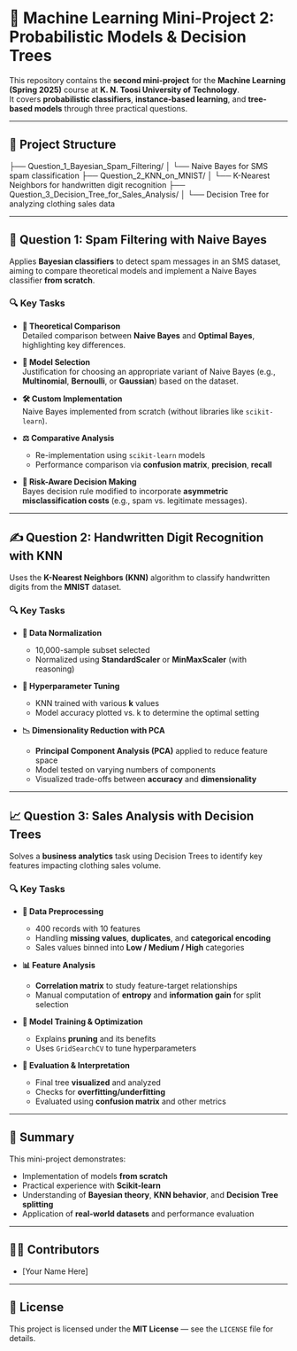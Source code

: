# 🤖 Machine Learning Mini-Project 2: Probabilistic Models & Decision Trees

This repository contains the **second mini-project** for the **Machine Learning (Spring 2025)** course at **K. N. Toosi University of Technology**.  
It covers **probabilistic classifiers**, **instance-based learning**, and **tree-based models** through three practical questions.

---

## 📁 Project Structure

├── Question_1_Bayesian_Spam_Filtering/
│ └── Naive Bayes for SMS spam classification
├── Question_2_KNN_on_MNIST/
│ └── K-Nearest Neighbors for handwritten digit recognition
├── Question_3_Decision_Tree_for_Sales_Analysis/
│ └── Decision Tree for analyzing clothing sales data

---

## 📨 Question 1: Spam Filtering with Naive Bayes

Applies **Bayesian classifiers** to detect spam messages in an SMS dataset, aiming to compare theoretical models and implement a Naive Bayes classifier **from scratch**.

### 🔍 Key Tasks

- **📘 Theoretical Comparison**  
  Detailed comparison between **Naive Bayes** and **Optimal Bayes**, highlighting key differences.

- **🧠 Model Selection**  
  Justification for choosing an appropriate variant of Naive Bayes (e.g., **Multinomial**, **Bernoulli**, or **Gaussian**) based on the dataset.

- **🛠️ Custom Implementation**  
  Naive Bayes implemented from scratch (without libraries like `scikit-learn`).

- **⚖️ Comparative Analysis**  
  - Re-implementation using `scikit-learn` models  
  - Performance comparison via **confusion matrix**, **precision**, **recall**

- **🚨 Risk-Aware Decision Making**  
  Bayes decision rule modified to incorporate **asymmetric misclassification costs** (e.g., spam vs. legitimate messages).

---

## ✍️ Question 2: Handwritten Digit Recognition with KNN

Uses the **K-Nearest Neighbors (KNN)** algorithm to classify handwritten digits from the **MNIST** dataset.

### 🔍 Key Tasks

- **🧹 Data Normalization**  
  - 10,000-sample subset selected  
  - Normalized using **StandardScaler** or **MinMaxScaler** (with reasoning)

- **🔧 Hyperparameter Tuning**  
  - KNN trained with various **k** values  
  - Model accuracy plotted vs. k to determine the optimal setting

- **📉 Dimensionality Reduction with PCA**  
  - **Principal Component Analysis (PCA)** applied to reduce feature space  
  - Model tested on varying numbers of components  
  - Visualized trade-offs between **accuracy** and **dimensionality**

---

## 📈 Question 3: Sales Analysis with Decision Trees

Solves a **business analytics** task using Decision Trees to identify key features impacting clothing sales volume.

### 🔍 Key Tasks

- **🧹 Data Preprocessing**  
  - 400 records with 10 features  
  - Handling **missing values**, **duplicates**, and **categorical encoding**  
  - Sales values binned into **Low / Medium / High** categories

- **📊 Feature Analysis**  
  - **Correlation matrix** to study feature-target relationships  
  - Manual computation of **entropy** and **information gain** for split selection

- **🌲 Model Training & Optimization**  
  - Explains **pruning** and its benefits  
  - Uses `GridSearchCV` to tune hyperparameters

- **🧪 Evaluation & Interpretation**  
  - Final tree **visualized** and analyzed  
  - Checks for **overfitting/underfitting**  
  - Evaluated using **confusion matrix** and other metrics

---

## 📌 Summary

This mini-project demonstrates:
- Implementation of models **from scratch**
- Practical experience with **Scikit-learn**
- Understanding of **Bayesian theory**, **KNN behavior**, and **Decision Tree splitting**
- Application of **real-world datasets** and performance evaluation

---

## 🧑‍💻 Contributors

- [Your Name Here]

---

## 📄 License

This project is licensed under the **MIT License** — see the `LICENSE` file for details.
